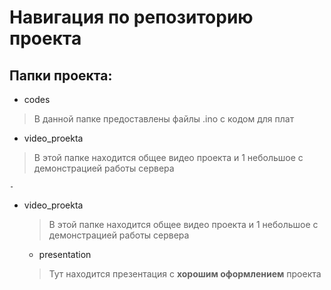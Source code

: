 # Навигация по репозиторию проекта

## Папки проекта:

- codes
> В данной папке предоставлены файлы .ino с кодом для плат

- video_proekta
> В этой папке находится общее видео проекта и 1 небольшое с демонстрацией работы сервера

	- 
 	

- video_proekta
  > В этой папке находится общее видео проекта и 1 небольшое с демонстрацией работы сервера
	- presentation
	 > Тут находится презентация с **хорошим оформлением** проекта
